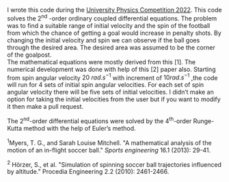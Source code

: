 I wrote this code during the [University Physics Competition
2022](http://www.uphysicsc.com/2022contest.html). This code solves the
2<sup>nd</sup> -order ordinary coupled differential equations. The
problem was to find a suitable range of initial velocity and the spin of
the football from which the chance of getting a goal would increase in
penalty shots. By changing the initial velocity and spin we can observe
if the ball goes through the desired area. The desired area was assumed
to be the corner of the goalpost.  
The mathematical equations were mostly derived from this \[1\]. The
numerical development was done with help of this \[2\] paper also.
Starting from spin angular velocity $20\ rad.s^{- 1}$ with increment of
$10rad.s^{- 1}$ ,the code will run for 4 sets of initial spin angular
velocities. For each set of spin angular velocity there will be five
sets of initial velocities. I didn’t make an option for taking the
initial velocities from the user but if you want to modify it then make
a pull request.

The 2<sup>nd</sup>-order differential equations were solved by the
4<sup>th</sup>-order Runge-Kutta method with the help of Euler’s method.

<sup>1</sup>Myers, T. G., and Sarah Louise Mitchell. "A mathematical analysis of the
motion of an in-flight soccer ball." *Sports engineering* 16.1 (2013):
29-41.

<sup>2</sup> Hörzer, S., et al. "Simulation of spinning soccer ball trajectories 
influenced by altitude." Procedia Engineering 2.2 (2010): 2461-2466.
